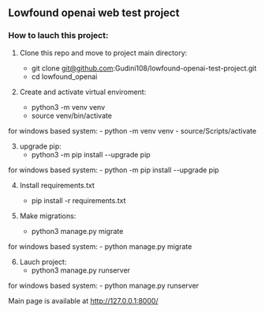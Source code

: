 ## Lowfound openai web test project

### How to lauch this project:

1. Clone this repo and move to project main directory:
    - git clone git@github.com:Gudini108/lowfound-openai-test-project.git
    - cd lowfound_openai

2. Create and activate virtual enviroment:
    - python3 -m venv venv
    - source venv/bin/activate

for windows based system:
    - python -m venv venv
    - source/Scripts/activate

3. upgrade pip:
    - python3 -m pip install --upgrade pip

for windows based system:
    - python -m pip install --upgrade pip

4. Install requirements.txt
    - pip install -r requirements.txt

5. Make migrations:
    - python3 manage.py migrate

for windows based system:
    - python manage.py migrate

6. Lauch project:
    - python3 manage.py runserver

for windows based system:
    - python manage.py runserver

Main page is available at http://127.0.0.1:8000/
